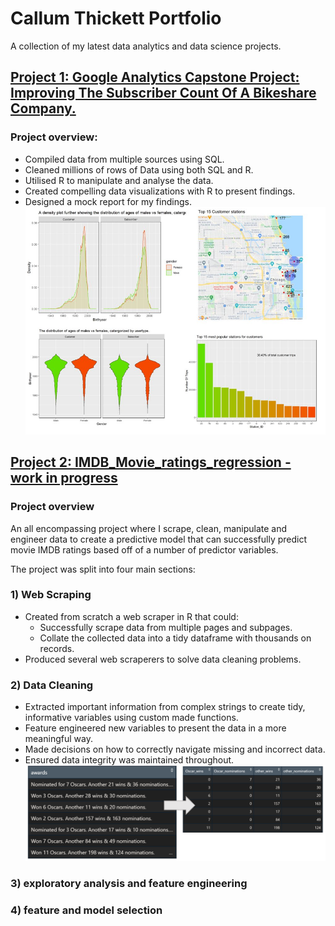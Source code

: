# Callum Thickett Portfolio
A collection of my latest data analytics and data science projects.

## [Project 1: Google Analytics Capstone Project: Improving The Subscriber Count Of A Bikeshare Company.](https://github.com/thickett/Capstone-Project-improving-a-bikeshare-company)
### Project overview:
 * Compiled data from multiple sources using SQL. 
 * Cleaned millions of rows of Data using both SQL and R.
 * Utilised R to manipulate and analyse the data.
 * Created compelling data visualizations with R to present findings.
 * Designed a mock report for my findings.
 ![](images/combined_viz.PNG)
 
 
 ## [Project 2: IMDB_Movie_ratings_regression - work in progress](https://github.com/thickett/IMDB_webscraping_analysis)
### Project overview
An all encompassing project where I scrape, clean, manipulate and engineer data to create a predictive model that can successfully predict movie IMDB ratings based off of a number of predictor variables. 


The project was split into four main sections:
### 1) Web Scraping 
* Created from scratch a web scraper in R that could:
  * Successfully scrape data from multiple pages and subpages. 
  * Collate the collected data into a tidy dataframe with thousands on records.
* Produced several web scraperers to solve data cleaning problems. 

### 2) Data Cleaning
* Extracted important information from complex strings to create tidy, informative variables using custom made functions.
* Feature engineered new variables to present the data in a more meaningful way.
* Made decisions on how to correctly navigate missing and incorrect data.
* Ensured data integrity was maintained throughout. 
 ![](https://github.com/thickett/IMDB_webscraping_analysis/blob/main/images/cleaning_example_r.PNG)
 
 ### 3) exploratory analysis and feature engineering 
 
 
 ### 4) feature and model selection

